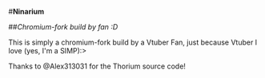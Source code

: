 #**Ninarium**

##*Chromium-fork build by fan :D*

This is simply a chromium-fork build by a Vtuber Fan, just because Vtuber I love (yes, I'm a SIMP):>

Thanks to @Alex313031 for the Thorium source code!

 
 
